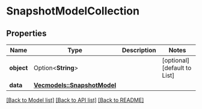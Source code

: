 # SnapshotModelCollection

## Properties

Name | Type | Description | Notes
------------ | ------------- | ------------- | -------------
**object** | Option<**String**> |  | [optional][default to List]
**data** | [**Vec<models::SnapshotModel>**](SnapshotModel.md) |  | 

[[Back to Model list]](../README.md#documentation-for-models) [[Back to API list]](../README.md#documentation-for-api-endpoints) [[Back to README]](../README.md)



